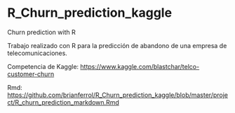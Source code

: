 # R_Churn_prediction_kaggle
Churn prediction with R

Trabajo realizado con R para la predicción de abandono de una empresa de telecomunicaciones.

Competencia de Kaggle:
https://www.kaggle.com/blastchar/telco-customer-churn

Rmd: https://github.com/brianferrol/R_Churn_prediction_kaggle/blob/master/project/R_churn_prediction_markdown.Rmd